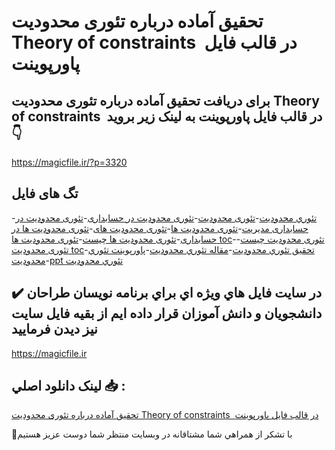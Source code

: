# تحقیق آماده درباره تئوری محدودیت Theory of constraints  در قالب فایل پاورپوینت

## برای دریافت تحقیق آماده درباره تئوری محدودیت Theory of constraints  در قالب فایل پاورپوینت به لینک زیر بروید 👇

https://magicfile.ir/?p=3320

## تگ های فایل

-[تئوري محدوديت](https://magicfile.ir/product/%d8%aa%d8%a6%d9%88%d8%b1%d9%8a-%d9%85%d8%ad%d8%af%d9%88%d8%af%d9%8a%d8%aa-theory-of-constraints-%d9%81%d8%a7%d9%8a%d9%84-%d9%be%d8%a7%d9%88%d8%b1%d9%be%d9%88%d9%8a%d9%86%d8%aa/)-[تئوری محدودیت](https://magicfile.ir/product/%d8%aa%d8%a6%d9%88%d8%b1%d9%8a-%d9%85%d8%ad%d8%af%d9%88%d8%af%d9%8a%d8%aa-theory-of-constraints-%d9%81%d8%a7%d9%8a%d9%84-%d9%be%d8%a7%d9%88%d8%b1%d9%be%d9%88%d9%8a%d9%86%d8%aa/)-[تئوری محدودیت در حسابداری](https://magicfile.ir/product/%d8%aa%d8%a6%d9%88%d8%b1%d9%8a-%d9%85%d8%ad%d8%af%d9%88%d8%af%d9%8a%d8%aa-theory-of-constraints-%d9%81%d8%a7%d9%8a%d9%84-%d9%be%d8%a7%d9%88%d8%b1%d9%be%d9%88%d9%8a%d9%86%d8%aa/)-[تئوری محدودیت در حسابداری مدیریت](https://magicfile.ir/product/%d8%aa%d8%a6%d9%88%d8%b1%d9%8a-%d9%85%d8%ad%d8%af%d9%88%d8%af%d9%8a%d8%aa-theory-of-constraints-%d9%81%d8%a7%d9%8a%d9%84-%d9%be%d8%a7%d9%88%d8%b1%d9%be%d9%88%d9%8a%d9%86%d8%aa/)-[تئوری محدودیت ها](https://magicfile.ir/product/%d8%aa%d8%a6%d9%88%d8%b1%d9%8a-%d9%85%d8%ad%d8%af%d9%88%d8%af%d9%8a%d8%aa-theory-of-constraints-%d9%81%d8%a7%d9%8a%d9%84-%d9%be%d8%a7%d9%88%d8%b1%d9%be%d9%88%d9%8a%d9%86%d8%aa/)-[تئوری محدودیت های](https://magicfile.ir/product/%d8%aa%d8%a6%d9%88%d8%b1%d9%8a-%d9%85%d8%ad%d8%af%d9%88%d8%af%d9%8a%d8%aa-theory-of-constraints-%d9%81%d8%a7%d9%8a%d9%84-%d9%be%d8%a7%d9%88%d8%b1%d9%be%d9%88%d9%8a%d9%86%d8%aa/)-[تئوری محدودیت ها در حسابداری](https://magicfile.ir/product/%d8%aa%d8%a6%d9%88%d8%b1%d9%8a-%d9%85%d8%ad%d8%af%d9%88%d8%af%d9%8a%d8%aa-theory-of-constraints-%d9%81%d8%a7%d9%8a%d9%84-%d9%be%d8%a7%d9%88%d8%b1%d9%be%d9%88%d9%8a%d9%86%d8%aa/)-[تئوری محدودیت ها چیست](https://magicfile.ir/product/%d8%aa%d8%a6%d9%88%d8%b1%d9%8a-%d9%85%d8%ad%d8%af%d9%88%d8%af%d9%8a%d8%aa-theory-of-constraints-%d9%81%d8%a7%d9%8a%d9%84-%d9%be%d8%a7%d9%88%d8%b1%d9%be%d9%88%d9%8a%d9%86%d8%aa/)-[تئوری محدودیت ها toc](https://magicfile.ir/product/%d8%aa%d8%a6%d9%88%d8%b1%d9%8a-%d9%85%d8%ad%d8%af%d9%88%d8%af%d9%8a%d8%aa-theory-of-constraints-%d9%81%d8%a7%d9%8a%d9%84-%d9%be%d8%a7%d9%88%d8%b1%d9%be%d9%88%d9%8a%d9%86%d8%aa/)-[تئوری محدودیت چیست](https://magicfile.ir/product/%d8%aa%d8%a6%d9%88%d8%b1%d9%8a-%d9%85%d8%ad%d8%af%d9%88%d8%af%d9%8a%d8%aa-theory-of-constraints-%d9%81%d8%a7%d9%8a%d9%84-%d9%be%d8%a7%d9%88%d8%b1%d9%be%d9%88%d9%8a%d9%86%d8%aa/)-[تئوری محدودیت toc](https://magicfile.ir/product/%d8%aa%d8%a6%d9%88%d8%b1%d9%8a-%d9%85%d8%ad%d8%af%d9%88%d8%af%d9%8a%d8%aa-theory-of-constraints-%d9%81%d8%a7%d9%8a%d9%84-%d9%be%d8%a7%d9%88%d8%b1%d9%be%d9%88%d9%8a%d9%86%d8%aa/)-[تحقیق تئوري محدوديت](https://magicfile.ir/product/%d8%aa%d8%a6%d9%88%d8%b1%d9%8a-%d9%85%d8%ad%d8%af%d9%88%d8%af%d9%8a%d8%aa-theory-of-constraints-%d9%81%d8%a7%d9%8a%d9%84-%d9%be%d8%a7%d9%88%d8%b1%d9%be%d9%88%d9%8a%d9%86%d8%aa/)-[مقاله تئوري محدوديت](https://magicfile.ir/product/%d8%aa%d8%a6%d9%88%d8%b1%d9%8a-%d9%85%d8%ad%d8%af%d9%88%d8%af%d9%8a%d8%aa-theory-of-constraints-%d9%81%d8%a7%d9%8a%d9%84-%d9%be%d8%a7%d9%88%d8%b1%d9%be%d9%88%d9%8a%d9%86%d8%aa/)-[پاورپوینت تئوري محدوديت](https://magicfile.ir/product/%d8%aa%d8%a6%d9%88%d8%b1%d9%8a-%d9%85%d8%ad%d8%af%d9%88%d8%af%d9%8a%d8%aa-theory-of-constraints-%d9%81%d8%a7%d9%8a%d9%84-%d9%be%d8%a7%d9%88%d8%b1%d9%be%d9%88%d9%8a%d9%86%d8%aa/)-[ppt تئوري محدوديت](https://magicfile.ir/product/%d8%aa%d8%a6%d9%88%d8%b1%d9%8a-%d9%85%d8%ad%d8%af%d9%88%d8%af%d9%8a%d8%aa-theory-of-constraints-%d9%81%d8%a7%d9%8a%d9%84-%d9%be%d8%a7%d9%88%d8%b1%d9%be%d9%88%d9%8a%d9%86%d8%aa/)

## ✔️ در سايت فايل هاي ويژه اي براي برنامه نويسان طراحان دانشجويان و دانش آموزان قرار داده ايم از بقيه فايل سايت نيز ديدن فرماييد

https://magicfile.ir


## لينک دانلود اصلي 📥 :

[تحقیق آماده درباره تئوری محدودیت Theory of constraints  در قالب فایل پاورپوینت](https://magicfile.ir/product/%d8%aa%d8%a6%d9%88%d8%b1%d9%8a-%d9%85%d8%ad%d8%af%d9%88%d8%af%d9%8a%d8%aa-theory-of-constraints-%d9%81%d8%a7%d9%8a%d9%84-%d9%be%d8%a7%d9%88%d8%b1%d9%be%d9%88%d9%8a%d9%86%d8%aa/) 


🙏با تشکر از همراهي شما مشتاقانه در وبسایت منتظر شما دوست عزیز هستیم

